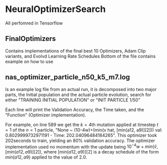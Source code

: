 # NeuralOptimizerSearch

All perfomred in Tensorflow

## FinalOptimizers

Contains implementations of the final best 10 Optimizers, Adam Clip variants, and Evolvd Learning Rate Schedules
Bottom of the file contains example on how to use

## nas_optimizer_particle_n50_k5_m7.log

Is an example log file from an actual run, it is decomposed into two major parts, the Initial population and the actual particle evolution, search for either "TRAINING INITIAL POPULATION" or "INIT PARTICLE 1/50"

Each line will print the Validation Accuracy, the Time taken, and the "Function" (Optimizer implementation).

For example, on line 589 we get the $k=4$th mutation applied at timestep $t=1$ of the $n=1$ particle, "None ~ (10-4w)+(min(v hat, [min(a12, a9)][2])) val: 0.8029999732971191 - Time: 202.04096484184265". This optimizer took 202seconds to train, yielding an 80% validation accuracy. The optimizer implementation used no momentum with the update being $10^{-4}w+min(\hat v, [min(a12, a9)][2])$, where $[min(a12, a9)][2]$ is a decay schedule of the form $min(a12,a9)$ applied to the value of $2.0$.
